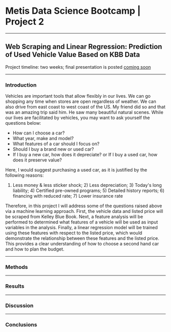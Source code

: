 # Metis Data Science Bootcamp | Project 2

---

## Web Scraping and Linear Regression: Prediction of Used Vehicle Value Based on KBB Data 

Project timeline: two weeks; final presentation is posted [coming soon]()

---

### Introduction

Vehicles are important tools that allow flexibly in our lives. We can go shopping any time when stores are  open regardless of weather. We can also drive from east coast to west coast of the US. My friend did so and that was an amazing trip said him. He saw many beautiful natural scenes. While our lives are facilitated by vehicles, you may want to ask yourself the questions below:

- How can I choose a car? 
- What year, make and model?
- What features of a car should I focus on?
- Should I buy a brand new or used car?
- If I buy a new car, how does it depreciate? or If I buy a used car, how does it preserve value?

Here, I would suggest purchasing a used car, as it is justified by the following reasons:

1) Less money & less sticker shock; 2) Less depreciation; 3) Today's long liability; 4) Certified pre-owned programs; 5) Detailed history reports; 6) financing with reduced rate; 7) Lower insurance rate 

Therefore, in this project I will address some of the questions raised above via a machine learning approach. First, the vehicle data and listed price will be scraped from Kelley Blue Book. Next, a feature analysis will be performed to determined what features of a vehicle will be used as input variables in the analysis. Finally, a linear regression model will be trained using these features with respect to the listed price, which would demonstrate the relationship between these features and the listed price. This provides a clear understanding of how to choose a second hand car and how to plan the budget. 

---

### Methods





---

### Results



---

### Discussion 





---

### Conclusions















